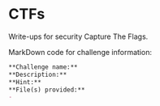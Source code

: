 # CTFs
Write-ups for security Capture The Flags.

MarkDown code for challenge information:
```markdown
**Challenge name:**   
**Description:** 
**Hint:**   
**File(s) provided:**  
- 
```

